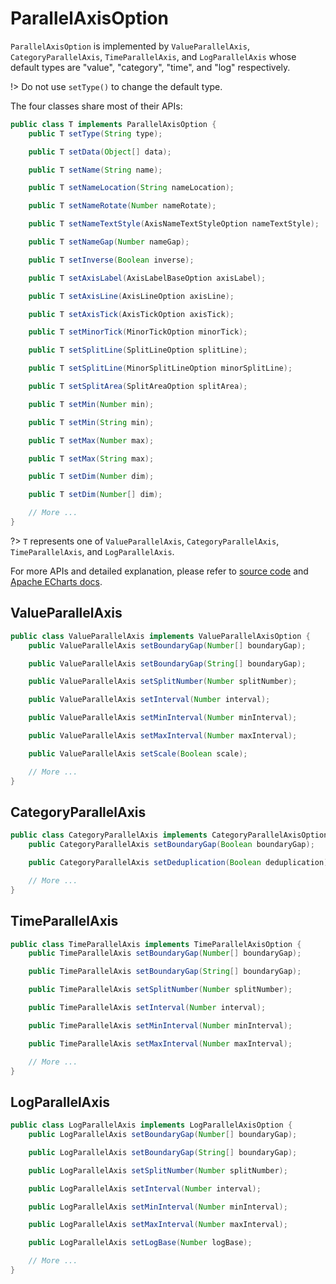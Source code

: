 # ParallelAxisOption

`ParallelAxisOption` is implemented by `ValueParallelAxis`, `CategoryParallelAxis`, `TimeParallelAxis`, and `LogParallelAxis` whose default types are "value", "category", "time", and "log" respectively.

!> Do not use `setType()` to change the default type.

The four classes share most of their APIs:

```java
public class T implements ParallelAxisOption {
    public T setType(String type);

    public T setData(Object[] data);

    public T setName(String name);

    public T setNameLocation(String nameLocation);

    public T setNameRotate(Number nameRotate);

    public T setNameTextStyle(AxisNameTextStyleOption nameTextStyle);

    public T setNameGap(Number nameGap);    

    public T setInverse(Boolean inverse);

    public T setAxisLabel(AxisLabelBaseOption axisLabel);

    public T setAxisLine(AxisLineOption axisLine);

    public T setAxisTick(AxisTickOption axisTick);

    public T setMinorTick(MinorTickOption minorTick);

    public T setSplitLine(SplitLineOption splitLine);

    public T setSplitLine(MinorSplitLineOption minorSplitLine);

    public T setSplitArea(SplitAreaOption splitArea);

    public T setMin(Number min);

    public T setMin(String min);

    public T setMax(Number max);

    public T setMax(String max);

    public T setDim(Number dim);

    public T setDim(Number[] dim);

    // More ...
}
```

?> `T` represents one of `ValueParallelAxis`, `CategoryParallelAxis`, `TimeParallelAxis`, and `LogParallelAxis`.

For more APIs and detailed explanation, please refer to [source code](https://echarts.apache.org/en/option.html#parallelAxis) and [Apache ECharts docs](https://github.com/ECharts-Java/ECharts-Java/tree/master/src/main/java/org/icepear/echarts/components/coord/parallel).

## ValueParallelAxis

```java
public class ValueParallelAxis implements ValueParallelAxisOption {
    public ValueParallelAxis setBoundaryGap(Number[] boundaryGap);

    public ValueParallelAxis setBoundaryGap(String[] boundaryGap);

    public ValueParallelAxis setSplitNumber(Number splitNumber);

    public ValueParallelAxis setInterval(Number interval);

    public ValueParallelAxis setMinInterval(Number minInterval);

    public ValueParallelAxis setMaxInterval(Number maxInterval);

    public ValueParallelAxis setScale(Boolean scale);

    // More ...
}
```

## CategoryParallelAxis

```java
public class CategoryParallelAxis implements CategoryParallelAxisOption {
    public CategoryParallelAxis setBoundaryGap(Boolean boundaryGap);

    public CategoryParallelAxis setDeduplication(Boolean deduplication);

    // More ...
}
```

## TimeParallelAxis

```java
public class TimeParallelAxis implements TimeParallelAxisOption {
    public TimeParallelAxis setBoundaryGap(Number[] boundaryGap);

    public TimeParallelAxis setBoundaryGap(String[] boundaryGap);

    public TimeParallelAxis setSplitNumber(Number splitNumber);

    public TimeParallelAxis setInterval(Number interval);

    public TimeParallelAxis setMinInterval(Number minInterval);

    public TimeParallelAxis setMaxInterval(Number maxInterval);

    // More ...
}
```

## LogParallelAxis

```java
public class LogParallelAxis implements LogParallelAxisOption {
    public LogParallelAxis setBoundaryGap(Number[] boundaryGap);

    public LogParallelAxis setBoundaryGap(String[] boundaryGap);

    public LogParallelAxis setSplitNumber(Number splitNumber);

    public LogParallelAxis setInterval(Number interval);

    public LogParallelAxis setMinInterval(Number minInterval);

    public LogParallelAxis setMaxInterval(Number maxInterval);

    public LogParallelAxis setLogBase(Number logBase);

    // More ...
}
```
